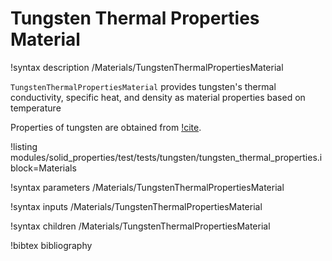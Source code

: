 # Tungsten Thermal Properties Material

!syntax description /Materials/TungstenThermalPropertiesMaterial

`TungstenThermalPropertiesMaterial` provides tungsten's thermal conductivity, specific heat, and density as material properties based on temperature

Properties of tungsten are obtained from [!cite](milner2024space).

!listing modules/solid_properties/test/tests/tungsten/tungsten_thermal_properties.i block=Materials

!syntax parameters /Materials/TungstenThermalPropertiesMaterial

!syntax inputs /Materials/TungstenThermalPropertiesMaterial

!syntax children /Materials/TungstenThermalPropertiesMaterial

!bibtex bibliography
